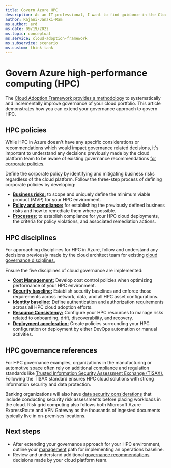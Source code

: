 ```yaml
---
title: Govern Azure HPC
description: As an IT professional, I want to find guidance in the Cloud Adoption Framework covering governance for using Azure High-performance computing (HPC) as part of my IT strategy.
author: Rajani-Janaki-Ram
ms.author: erd
ms.date: 09/19/2022
ms.topic: conceptual
ms.service: cloud-adoption-framework
ms.subservice: scenario
ms.custom: think-tank
---
```


# Govern Azure high-performance computing (HPC)

The [Cloud Adoption Framework provides a methodology](../../govern/index.md) to systematically and incrementally improve governance of your cloud portfolio. This article demonstrates how you can extend your governance approach to govern HPC.

## HPC policies

While HPC in Azure doesn't have any specific considerations or recommendations which would impact governance related decisions, it's important to understand any decisions previously made by the cloud platform team to be aware of existing governance recommendations [for corporate policies](../../govern/corporate-policy.md).

Define the corporate policy by identifying and mitigating business risks regardless of the cloud platform. Follow the three-step process of defining corporate policies by developing:
- [**Business risks:**](../../govern/policy-compliance/business-risk.md) to scope and uniquely define the minimum viable product (MVP) for your HPC environment.
- [**Policy and compliance:**](../../govern/policy-compliance/policy-definition.md) for establishing the previously defined business risks and how to remediate them where possible.
- [**Processes:**](../../govern/policy-compliance/processes.md) to establish compliance for your HPC cloud deployments, the criteria for policy violations, and associated remediation actions.

## HPC disciplines

For approaching disciplines for HPC in Azure, follow and understand any decisions previously made by the cloud architect team for existing [cloud governance disciplines.](../../govern/governance-disciplines.md) 

Ensure the five disciplines of cloud governance are implemented:
- [**Cost Management:**](../../govern/cost-management/index.md) Develop cost control policies when optimizing performance of your HPC environment.
- [**Security baseline:**](../../govern/security-baseline/index.md) Establish security baselines and enforce those requirements across network, data, and all HPC asset configurations.
- [**Identity baseline:**](../../govern/identity-baseline/index.md) Define authentication and authorization requirements across all HPC cloud adoption efforts.
- [**Resource Consistency:**](../../govern/resource-consistency/index.md) Configure your HPC resources to manage risks related to onboarding, drift, discoverability, and recovery.
- [**Deployment acceleration:**](../../govern/deployment-acceleration/index.md) Create policies surrounding your HPC configuration or deployment by either DevOps automation or manual activities.

## HPC governance references

For HPC governance examples, organizations in the manufacturing or automotive space often rely on additional compliance and regulation standards like [Trusted Information Security Assessment Exchange (TISAX).](/azure/compliance/offerings/offering-tisax) Following the TISAX standard ensures HPC cloud solutions with strong information security and data protection.

Banking organizations will also have [data security considerations](/azure/architecture/industries/finance/risk-grid-banking-overview#data-security-considerations-for-risk-grid-computing) that include conducting security risk assessments before placing workloads in the cloud. Risk grid computing also follows both Microsoft Azure ExpressRoute and VPN Gateway as the thousands of ingested documents typically live in on-premises locations.


## Next steps

- After extending your governance approach for your HPC environment, outline your [management](./manage.md) path for implementing an operations baseline.
- Review and understand additional [governance recommendations](../../ready/landing-zone/design-area/governance.md) decisions made by your cloud platform team.

